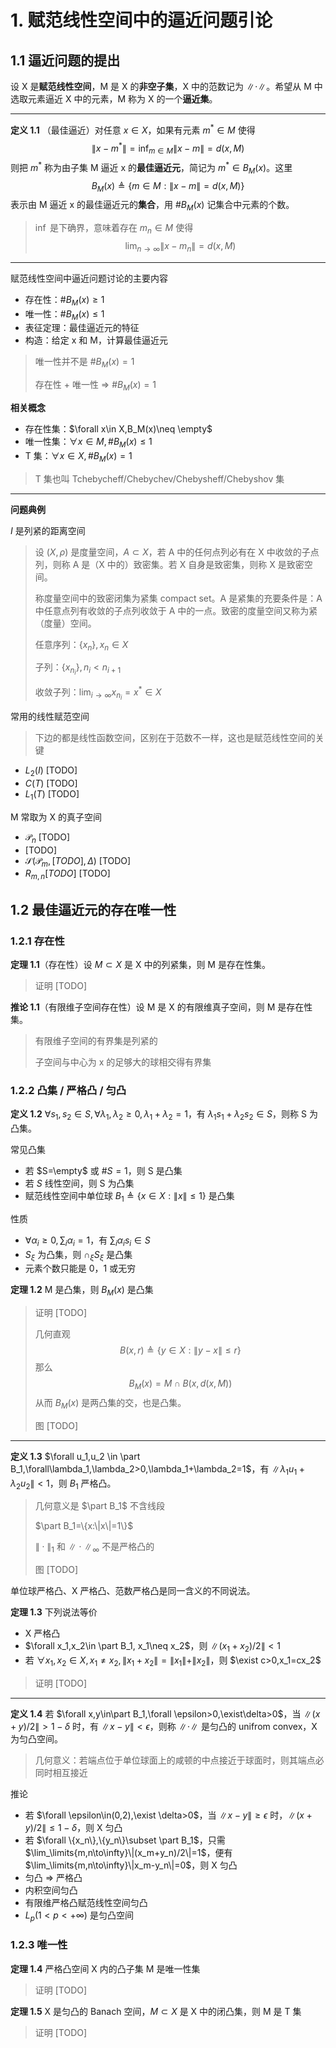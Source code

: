 # 1. 赋范线性空间中的逼近问题引论

## 1.1 逼近问题的提出

设 X 是**赋范线性空间**，M 是 X 的**非空子集**，X 中的范数记为 $\|\cdot\|$。希望从 M 中选取元素逼近 X 中的元素，M 称为 X 的一个**逼近集**。

---

**定义 1.1** （最佳逼近）对任意 $x\in X$，如果有元素 $m^*\in M$ 使得
$$
\|x-m^*\|=\inf_{m\in M}\|x-m\|=d(x,M)
$$
则把 $m^*$ 称为由子集 M 逼近 x 的**最佳逼近元**，简记为 $m^*\in B_M(x)$。这里
$$
B_M(x)\triangleq\{m\in M: \|x-m\|=d(x,M)\}
$$
表示由 M 逼近 x 的最佳逼近元的**集合**，用 $\#B_M(x)$ 记集合中元素的个数。

> $\inf$ 是下确界，意味着存在 $m_n\in M$ 使得
> $$
> \lim_{n\to\infty}\|x-m_n\|=d(x,M)
> $$

---

赋范线性空间中逼近问题讨论的主要内容

- 存在性：$\# B_M(x)\ge 1$
- 唯一性：$\# B_M(x)\le 1$ 
- 表征定理：最佳逼近元的特征
- 构造：给定 x 和 M，计算最佳逼近元

> 唯一性并不是 $\# B_M(x)=1$ 
>
> 存在性 + 唯一性 => $\#B_M(x)=1$ 

**相关概念** 

- 存在性集：$\forall x\in X,B_M(x)\neq \empty$ 
- 唯一性集：$\forall x \in M, \#B_M(x)\le 1$ 
- T 集：$\forall x\in X,\#B_M(x)=1$ 

> T 集也叫 Tchebycheff/Chebychev/Chebysheff/Chebyshov 集

---

**问题典例** 

$I$ 是列紧的距离空间

> 设 $(X,\rho)$ 是度量空间，$A\subset X$，若 A 中的任何点列必有在 X 中收敛的子点列，则称 A 是（X 中的）致密集。若 X 自身是致密集，则称 X 是致密空间。
>
> 称度量空间中的致密闭集为紧集 compact set。A 是紧集的充要条件是：A 中任意点列有收敛的子点列收敛于 A 中的一点。致密的度量空间又称为紧（度量）空间。
>
> 任意序列：$\{x_n\}, x_n\in X$ 
>
> 子列：$\{x_{n_i}\},n_i<n_{i+1}$ 
>
> 收敛子列：$\lim_{i\to \infty} x_{n_i}=x^*\in X$ 

常用的线性赋范空间

> 下边的都是线性函数空间，区别在于范数不一样，这也是赋范线性空间的关键

- $L_2(I)$ [TODO]
- $C(T)$ [TODO]
- $L_1(T)$ [TODO]

M 常取为 X 的真子空间

- $\mathcal{P}_n$ [TODO]
- [TODO]
- $\mathcal{S}(\mathcal{P}_m,[TODO],\Delta)$ [TODO]
- $R_{m,n}[TODO]$ [TODO]

## 1.2 最佳逼近元的存在唯一性

### 1.2.1 存在性

**定理 1.1**（存在性）设 $M\subset X$ 是 X 中的列紧集，则 M 是存在性集。

> 证明 [TODO]

**推论 1.1**（有限维子空间存在性）设 M 是 X 的有限维真子空间，则 M 是存在性集。

> 有限维子空间的有界集是列紧的
>
> 子空间与中心为 x 的足够大的球相交得有界集

### 1.2.2 凸集 / 严格凸  / 匀凸

**定义 1.2** $\forall s_1,s_2 \in S,\forall \lambda_1,\lambda_2\ge0,\lambda_1+\lambda_2=1$，有 $\lambda_1s_1+\lambda_2s_2\in S$，则称 S 为凸集。

常见凸集

- 若 $S=\empty$ 或 $\#S=1$，则 S 是凸集
- 若 $S$ 线性空间，则 S 为凸集
- 赋范线性空间中单位球 $B_1\triangleq\{x\in X:\|x\|\le 1\}$ 是凸集

性质

- $\forall \alpha_i\ge 0,\sum_i\alpha_i=1$，有 $\sum_i\alpha_i s_i\in S$ 
- $S_\xi$ 为凸集，则 $\cap_\xi S_\xi$ 是凸集
- 元素个数只能是 0，1 或无穷

**定理 1.2** M 是凸集，则 $B_M(x)$ 是凸集

> 证明 [TODO]
>
> 几何直观
> $$
> B(x,r)\triangleq\{y\in X:\|y-x\|\le r\}
> $$
> 那么
> $$
> B_M(x)=M\cap B(x,d(x,M))
> $$
> 从而 $B_M(x)$ 是两凸集的交，也是凸集。
>
> 图 [TODO]

---

**定义 1.3** $\forall u_1,u_2 \in \part B_1,\forall\lambda_1,\lambda_2>0,\lambda_1+\lambda_2=1$，有 $\|\lambda_1u_1+\lambda_2u_2\|<1$，则 $B_1$ 严格凸。

> 几何意义是 $\part B_1$ 不含线段
>
> $\part B_1=\{x:\|x\|=1\}$ 
>
> $\|\cdot\|_1$ 和 $\|\cdot\|_\infty$ 不是严格凸的
>
> 图 [TODO]

单位球严格凸、X 严格凸、范数严格凸是同一含义的不同说法。

**定理 1.3** 下列说法等价

- X 严格凸
- $\forall x_1,x_2\in \part B_1, x_1\neq x_2$，则 $\|(x_1+x_2)/2\|<1$ 
- 若 $\forall x_1,x_2\in X, x_1\neq x_2, \|x_1+x_2\|=\|x_1\|+\|x_2\|$，则 $\exist c>0,x_1=cx_2$ 

> 证明 [TODO]

---

**定义 1.4** 若 $\forall x,y\in\part B_1,\forall \epsilon>0,\exist\delta>0$，当 $\|(x+y)/2\|>1-\delta$ 时，有 $\|x-y\|<\epsilon$，则称 $\|\cdot\|$ 是匀凸的 unifrom convex，X 为匀凸空间。

> 几何意义：若端点位于单位球面上的咸顿的中点接近于球面时，则其端点必同时相互接近

推论

- 若 $\forall \epsilon\in(0,2),\exist \delta>0$，当 $\|x-y\|\ge \epsilon$ 时，$\|(x+y)/2\|\le 1-\delta$，则 X 匀凸
- 若 $\forall \{x_n\},\{y_n\}\subset \part B_1$，只需 $\lim_\limits{m,n\to\infty}\|(x_m+y_n)/2\|=1$，便有 $\lim_\limits{m,n\to\infty}\|x_m-y_n\|=0$，则 X 匀凸
- 匀凸 => 严格凸
- 内积空间匀凸
- 有限维严格凸赋范线性空间匀凸
- $L_p(1<p<+\infty)$ 是匀凸空间

### 1.2.3 唯一性

**定理 1.4** 严格凸空间 X 内的凸子集 M 是唯一性集

> 证明 [TODO]

**定理 1.5** X 是匀凸的 Banach 空间，$M\subset X$ 是 X 中的闭凸集，则 M 是 T 集

> 证明 [TODO]

